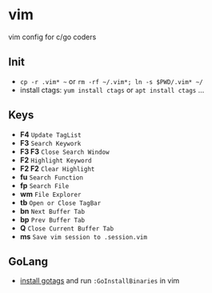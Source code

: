 # vim
vim config for c/go coders

## Init
* `cp -r .vim* ~` or `rm -rf ~/.vim*; ln -s $PWD/.vim* ~/`
* install ctags: `yum install ctags` or `apt install ctags` ...

## Keys
* **F4** `Update TagList`
* **F3** `Search Keywork`
* **F3 F3** `Close Search Window`
* **F2** `Highlight Keyword`
* **F2 F2** `Clear Highlight`
* **fu** `Search Function`
* **fp** `Search File`
* **wm** `File Explorer`
* **tb** `Open or Close TagBar`
* **bn** `Next Buffer Tab`
* **bp** `Prev Buffer Tab`
* **Q** `Close Current Buffer Tab`
* **ms** `Save vim session to .session.vim`

## GoLang
* [install gotags](https://github.com/jstemmer/gotags.git) and run `:GoInstallBinaries` in vim
